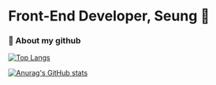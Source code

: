 
<!---
devSeung0v0/devSeung0v0 is a ✨ special ✨ repository because its `README.md` (this file) appears on your GitHub profile.
You can click the Preview link to take a look at your changes.
--->
<div>
  <h1> Front-End Developer, Seung 👋 </h1>
  
  ### 👀 About my github
  
  [![Top Langs](https://github-readme-stats.vercel.app/api/top-langs/?username=devSeung0v0&layout=compact&theme=cobalt)](https://github.com/anuraghazra/github-readme-stats)


[![Anurag's GitHub stats](https://github-readme-stats.vercel.app/api?username=devSeung0v0&hide=stars&show_icons=true&theme=cobalt)](https://github.com/anuraghazra/github-readme-stats)
</div>




